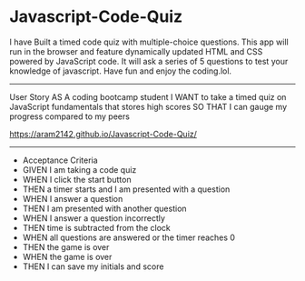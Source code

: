 # Javascript-Code-Quiz

I have Built a timed code quiz with multiple-choice questions. This app will run in the browser and feature dynamically updated HTML and CSS powered by JavaScript code. It will ask a series of 5 questions to test your knowledge of javascript. Have fun and enjoy the coding.lol.

________________________________________________________________________________________
User Story
AS A coding bootcamp student
I WANT to take a timed quiz on JavaScript fundamentals that stores high scores
SO THAT I can gauge my progress compared to my peers

https://aram2142.github.io/Javascript-Code-Quiz/
________________________________________________________________________________________

* Acceptance Criteria
* GIVEN I am taking a code quiz
* WHEN I click the start button
* THEN a timer starts and I am presented with a question
* WHEN I answer a question
* THEN I am presented with another question
* WHEN I answer a question incorrectly
* THEN time is subtracted from the clock
* WHEN all questions are answered or the timer reaches 0
* THEN the game is over
* WHEN the game is over
* THEN I can save my initials and score